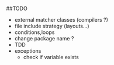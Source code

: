 ##TODO

* external matcher classes (compilers ?)
* file include strategy (layouts...)
* conditions,loops
* change package name ?
* TDD
* exceptions
    * check if variable exists

